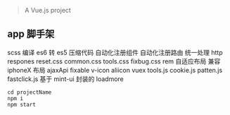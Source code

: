 > A Vue.js project

## app 脚手架

scss 编译
es6 转 es5
压缩代码
自动化注册组件
自动化注册路由
统一处理 http respones
reset.css
common.css
tools.css
fixbug.css
rem 自适应布局
兼容 iphoneX 布局
ajaxApi
fixable
v-icon
aliicon
vuex
tools.js
cookie.js
patten.js
fastclick.js
基于 mint-ui 封装的 loadmore

```
cd projectName
npm i
npm start
```
